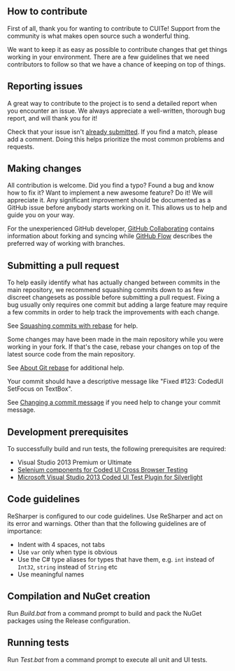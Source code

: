 ## How to contribute

First of all, thank you for wanting to contribute to CUITe! Support from the community is what makes open source such a wonderful thing.

We want to keep it as easy as possible to contribute changes that get things working in your environment. There are a few guidelines that we need contributors to follow so that we have a chance of keeping on top of things.

## Reporting issues

A great way to contribute to the project is to send a detailed report when you encounter an issue. We always appreciate a well-written, thorough bug report, and will thank you for it!

Check that your issue isn't [already submitted](https://github.com/icnocop/cuite/issues). If you find a match, please add a comment. Doing this helps prioritize the most common problems and requests.

## Making changes

All contribution is welcome. Did you find a typo? Found a bug and know how to fix it? Want to implement a new awesome feature?  Do it! We will appreciate it. Any significant improvement should be documented as a GitHub issue before anybody starts working on it. This allows us to help and guide you on your way.

For the unexperienced GitHub developer, [GitHub Collaborating](https://help.github.com/categories/collaborating/) contains information about forking and syncing while [GitHub Flow](https://guides.github.com/introduction/flow/) describes the preferred way of working with branches.

## Submitting a pull request

To help easily identify what has actually changed between commits in the main repository, we recommend squashing commits down to as few discreet changesets as possible before submitting a pull request. Fixing a bug usually only requires one commit but adding a large feature may require a few commits in order to help track the improvements with each change.

See [Squashing commits with rebase](http://gitready.com/advanced/2009/02/10/squashing-commits-with-rebase.html) for help.

Some changes may have been made in the main repository while you were working in your fork. If that's the case, rebase your changes on top of the latest source code from the main repository.

See [About Git rebase](https://help.github.com/articles/about-git-rebase/) for additional help.

Your commit should have a descriptive message like "Fixed #123: CodedUI SetFocus on TextBox".

See [Changing a commit message](https://help.github.com/articles/changing-a-commit-message/) if you need help to change your commit message.

## Development prerequisites

To successfully build and run tests, the following prerequisites are required:

- Visual Studio 2013 Premium or Ultimate
- [Selenium components for Coded UI Cross Browser Testing](https://visualstudiogallery.msdn.microsoft.com/11cfc881-f8c9-4f96-b303-a2780156628d)
- [Microsoft Visual Studio 2013 Coded UI Test Plugin for Silverlight](https://visualstudiogallery.msdn.microsoft.com/51b4a94a-1878-4dcc-81e0-7dc92131d2da)

## Code guidelines

ReSharper is configured to our code guidelines. Use ReSharper and act on its error and warnings. Other than that the following guidelines are of importance:

- Indent with 4 spaces, not tabs
- Use `var` only when type is obvious
- Use the C# type aliases for types that have them, e.g. `int` instead of `Int32`, `string` instead of `String` etc
- Use meaningful names

## Compilation and NuGet creation

Run _Build.bat_ from a command prompt to build and pack the NuGet packages using the Release configuration.

## Running tests

Run _Test.bat_ from a command prompt to execute all unit and UI tests.
